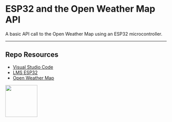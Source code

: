 # ESP32 and the Open Weather Map API

A basic API call to the Open Weather Map using an ESP32 microcontroller.

***

## Repo Resources

* [Visual Studio Code](https://code.visualstudio.com/)
* [LMS ESP32](https://antonsmindstorms.com/product/wifi-python-esp32-board-for-mindstorms/) 
* [Open Weather Map](https://openweathermap.org/api)

<a href="https://codeadam.ca">
<img src="https://codeadam.ca/images/code-block.png" width="100">
</a>

